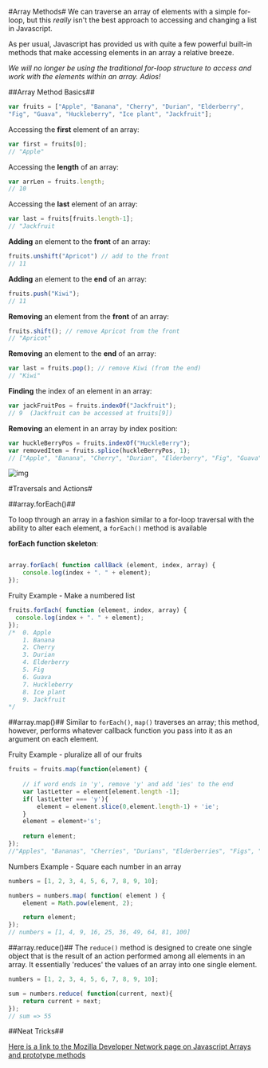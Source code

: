 #Array Methods#
We can traverse an array of elements with a simple for-loop, but this *really* isn't the best approach to accessing and changing a list in Javascript.

As per usual, Javascript has provided us with quite a few powerful built-in methods that make accessing elements in an array a relative breeze.

*We will no longer be using the traditional for-loop structure to access and work with the elements within an array.  Adios!*

##Array Method Basics##

```javascript
var fruits = ["Apple", "Banana", "Cherry", "Durian", "Elderberry", 
"Fig", "Guava", "Huckleberry", "Ice plant", "Jackfruit"];
```

Accessing the **first** element of an array:  

```javascript
var first = fruits[0];
// "Apple"
```

Accessing the **length** of an array:

```javascript
var arrLen = fruits.length;
// 10
```
Accessing the **last** element of an array:  

```javascript
var last = fruits[fruits.length-1];
// "Jackfruit
```
**Adding** an element to the **front** of an array:

```javascript
fruits.unshift("Apricot") // add to the front
// 11
```

**Adding** an element to the **end** of an array:  

```javascript
fruits.push("Kiwi");
// 11
``` 

**Removing** an element from the **front** of an array:

```javascript
fruits.shift(); // remove Apricot from the front
// "Apricot"
```

**Removing** an element to the **end** of an array:  

```javascript
var last = fruits.pop(); // remove Kiwi (from the end)
// "Kiwi"	
``` 
**Finding** the index of an element in an array:  

```javascript
var jackFruitPos = fruits.indexOf("Jackfruit");
// 9  (Jackfruit can be accessed at fruits[9])
```

**Removing** an element in an array by index position:  
  
```javascript
var huckleBerryPos = fruits.indexOf("HuckleBerry");
var removedItem = fruits.splice(huckleBerryPos, 1); 
// ["Apple", "Banana", "Cherry", "Durian", "Elderberry", "Fig", "Guava", "Ice plant", "Jackfruit"];
```

![img](http://www.frusion.com/media/1011/fruit-row.png)


#Traversals and Actions#

##array.forEach()##

To loop through an array in a fashion similar to a for-loop traversal with the ability to alter each element, a `forEach()` method is available

**forEach function skeleton**:

```javascript

array.forEach( function callBack (element, index, array) {
    console.log(index + ". " + element); 
});
```

Fruity Example - Make a numbered list

```javascript
fruits.forEach( function (element, index, array) {
  console.log(index + ". " + element);
});
/*	0. Apple 
	1. Banana 
	2. Cherry 
	3. Durian 
	4. Elderberry
	5. Fig
	6. Guava
	7. Huckleberry
	8. Ice plant
	9. Jackfruit
*/
```
     
##array.map()##
Similar to `forEach()`, `map()` traverses an array; this method, however, performs whatever callback function you pass into it as an argument on each element. 


Fruity Example - pluralize all of our fruits  

```javascript
fruits = fruits.map(function(element) {
	
	// if word ends in 'y', remove 'y' and add 'ies' to the end
  	var lastLetter = element[element.length -1];
   	if( lastLetter === 'y'){ 
  		element = element.slice(0,element.length-1) + 'ie';
	}
   	element = element+'s';
 
  	return element;
});
//"Apples", "Bananas", "Cherries", "Durians", "Elderberries", "Figs", "Guavas", "Huckleberries", "Ice plants", "Jackfruits"

```

Numbers Example - Square each number in an array

```javascript
numbers = [1, 2, 3, 4, 5, 6, 7, 8, 9, 10];

numbers = numbers.map( function( element ) {
	element = Math.pow(element, 2);

	return element;
});
// numbers = [1, 4, 9, 16, 25, 36, 49, 64, 81, 100]
```

##array.reduce()##
The `reduce()` method is designed to create one single object that is the result of an action performed among all elements in an array.  It essentially 'reduces' the values of an array into one single element.

```javascript 
numbers = [1, 2, 3, 4, 5, 6, 7, 8, 9, 10];

sum = numbers.reduce( function(current, next){
	return current + next; 
});
// sum => 55

```
##Neat Tricks##





[Here is a link to the Mozilla Developer Network page on Javascript Arrays and prototype methods](https://developer.mozilla.org/en-US/docs/Web/JavaScript/Reference/Global_Objects/Array)